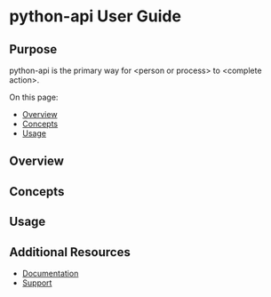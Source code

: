 # python-api User Guide

## Purpose

<!--This section should begin with a purpose statement that clearly defines the intended user and their purpose for using the ACT3 project or product. The purpose statement should be as clear and succinct as possible.-->

python-api is the primary way for \<person or process> to \<complete action>.

<!--Example of a well written Purpose statement:
Project Tool is the primary way for ACT3 developers to generate new projects and update existing projects by adopting ACT3's best practices. Project Tool is also the primary way for ACT3 developers to begin using the ACT3 pipeline.-->

<!-- If applicable, include this sentence: All (related products or processes) use (product/process/feature), so to (summary of related actions) it is crucial/important/necessary to understand (this product/process/feature name). -->

On this page:

<!-- Provide a Table of Contents to help users jump directly to a desired section -->
- [Overview](#overview)
- [Concepts](#concepts)
- [Usage](#usage)

## Overview

<!-- This section should provide a high level overview that helps the user construct a mental model of what the project/product is and how it works. The goal of this section is to prepare the reader for understanding the concepts defined and described in the section below. Diagrams and flow charts can be integrated here when appropriate.  -->

## Concepts

<!-- The Concepts section helps readers learn about the parts of the ACT3 project/product and the abstractions ACT3 uses to represent key concepts. 

This section of the User Guide should help readers obtain a deeper understanding of how this particular project/product leverages key concepts to accomplish the user's end-goal(s).

Related concepts from other projects or products may need to be included in this section to help the user develop a mental model of this project/product.-->

## Usage

<!-- This section should be used to build on the key concepts described above and help the user understand how to practically apply the concepts to accomplish their objective(s). Refrain, if possible, from getting into specific commands or detailed discussion of functionality. Those items should be documented separately and linked from the Documentation section of the README file  -->

## Additional Resources

- [Documentation](../README.md#documentation)
- [Support](../README.md#support)
